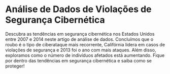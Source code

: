 # Análise de Dados de Violações de Segurança Cibernética

Descubra as tendências em segurança cibernética nos Estados Unidos entre 2007 e 2014 neste artigo de análise de dados. Concluímos que o roubo é o tipo de ciberataque mais recorrente, Califórnia lidera em casos de violações de segurança e 2013 foi o ano com mais ataques. Além disso, exploramos como o número de indivíduos afetados está aumentando. Fique por dentro das tendências em segurança cibernética e saiba como se proteger!


